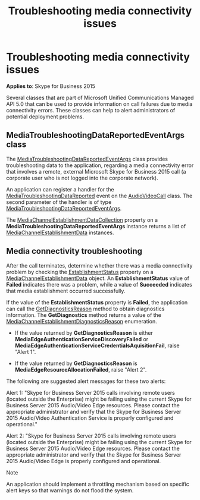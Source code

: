 ﻿---
title: Troubleshooting media connectivity issues
TOCTitle: Troubleshooting media connectivity issues
ms:assetid: 4476d182-c84a-4ecc-be1a-a8291b21c995
ms:mtpsurl: https://msdn.microsoft.com/library/Dn466064(v=office.16)
ms:contentKeyID: 65240001
ms.date: 07/27/2015
mtps_version: v=office.16
---

# Troubleshooting media connectivity issues


**Applies to**: Skype for Business 2015

Several classes that are part of Microsoft Unified Communications Managed API 5.0 that can be used to provide information on call failures due to media connectivity errors. These classes can help to alert administrators of potential deployment problems.

## MediaTroubleshootingDataReportedEventArgs class

The [MediaTroubleshootingDataReportedEventArgs](https://msdn.microsoft.com/library/hh349570\(v=office.16\)) class provides troubleshooting data to the application, regarding a media connectivity error that involves a remote, external Microsoft Skype for Business 2015 call (a corporate user who is not logged into the corporate network).

An application can register a handler for the [MediaTroubleshootingDataReported](https://msdn.microsoft.com/library/hh383527\(v=office.16\)) event on the [AudioVideoCall](/dotnet/api/microsoft.rtc.collaboration.audiovideo.audiovideocall?view=ucma-api) class. The second parameter of the handler is of type [MediaTroubleshootingDataReportedEventArgs](https://msdn.microsoft.com/library/hh349570\(v=office.16\)).

The [MediaChannelEstablishmentDataCollection](https://msdn.microsoft.com/library/hh382882\(v=office.16\)) property on a **MediaTroubleshootingDataReportedEventArgs** instance returns a list of [MediaChannelEstablishmentData](https://msdn.microsoft.com/library/hh383850\(v=office.16\)) instances.

## Media connectivity troubleshooting

After the call terminates, determine whether there was a media connectivity problem by checking the [EstablishmentStatus](https://msdn.microsoft.com/library/hh383434\(v=office.16\)) property on a [MediaChannelEstablishmentData](https://msdn.microsoft.com/library/hh383850\(v=office.16\)) object. An **EstablishmentStatus** value of **Failed** indicates there was a problem, while a value of **Succeeded** indicates that media establishment occurred successfully.

If the value of the **EstablishmentStatus** property is **Failed**, the application can call the [GetDiagnosticsReason](https://msdn.microsoft.com/library/hh384673\(v=office.16\)) method to obtain diagnostics information. The **GetDiagnostics** method returns a value of the [MediaChannelEstablishmentDiagnosticsReason](https://msdn.microsoft.com/library/hh383063\(v=office.16\)) enumeration.

- If the value returned by **GetDiagnosticsReason** is either **MediaEdgeAuthenticationServiceDiscoveryFailed** or **MediaEdgeAuthenticationServiceCredentialsAquisitionFail**, raise "Alert 1".

- If the value returned by **GetDiagnosticsReason** is **MediaEdgeResourceAllocationFailed**, raise "Alert 2".

The following are suggested alert messages for these two alerts:

Alert 1: "Skype for Business Server 2015 calls involving remote users (located outside the Enterprise) might be failing using the current Skype for Business Server 2015 Audio/Video Edge resources. Please contact the appropriate administrator and verify that the Skype for Business Server 2015 Audio/Video Authentication Service is properly configured and operational."

Alert 2: "Skype for Business Server 2015 calls involving remote users (located outside the Enterprise) might be failing using the current Skype for Business Server 2015 Audio/Video Edge resources. Please contact the appropriate administrator and verify that the Skype for Business Server 2015 Audio/Video Edge is properly configured and operational.


> [!NOTE]
> An application should implement a throttling mechanism based on specific alert keys so that warnings do not flood the system.


